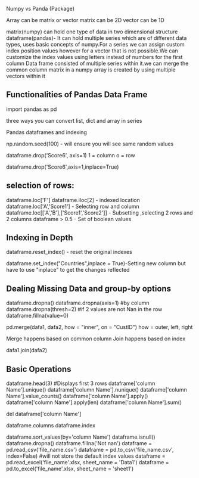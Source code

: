 Numpy vs Panda (Package)

Array can be matrix or vector
matrix can be 2D
vector can be 1D

matrix(numpy) can hold one type of data in two dimensional structure
dataframe(pandas)- It can hold multiple series which are of different data types, uses basic concepts of numpy.For a series we can assign custom index position values however for a vector that is not possible.We can customize the index values using letters instead of numbers for  the first column
Data frame consisted of multiple series within it.we can merge the common column
matrix in a numpy array is created by using multiple vectors within it

Functionalities of Pandas Data Frame
-------------------------------------
import pandas as pd

three ways you can convert list, dict and array in series

Pandas dataframes and indexing

np.random.seed(100) - will ensure you will see same random values

dataframe.drop('Score6', axis=1)
1 = column
o = row

dataframe.drop('Score6',axis=1,inplace=True)

selection of rows:
------------------
dataframe.loc['F']
dataframe.iloc[2] - indexed location
dataframe.loc['A','Score1'] - Selecting row and column
dataframe.loc[['A','B'],['Score1','Score2']] - Subsetting ,selecting 2 rows and 2 columns
dataframe > 0.5 - Set of boolean values

Indexing in Depth
-----------------
dataframe.reset_index() - reset the original indexes

dataframe.set_index("Countries",inplace = True)-Setting new column but have to use "inplace" to get the changes reflected

Dealing Missing Data and group-by options
------------------------------------------
dataframe.dropna()
dataframe.dropna(axis=1)  #by column
dataframe.dropna(thresh=2) #if 2 values are not Nan in the row
dataframe.fillna(value=0)

pd.merge(dafa1, dafa2, how = "inner", on = "CustID")
how = outer, left, right

Merge happens based on common column
Join happens based on index

dafa1.join(dafa2)

Basic Operations
----------------
dataframe.head(3)  #Displays first 3 rows
dataframe['column Name'].unique()
dataframe['column Name'].nunique()
dataframe['column Name'].value_counts()
dataframe['column Name'].apply()
dataframe['column Name'].apply(len)
dataframe['column Name'].sum()

del dataframe['column Name']

dataframe.columns
dataframe.index

dataframe.sort_values(by='column Name')
dataframe.isnull()
dataframe.dropna()
dataframe.fillna('Not nan')
dataframe = pd.read_csv('file_name.csv')
dataframe = pd.to_csv('file_name.csv', index=False) #will not store the default index values
dataframe = pd.read_excel('file_name'.xlsx, sheet_name = 'Data1')
dataframe = pd.to_excel('file_name'.xlsx, sheet_name = 'sheet1')